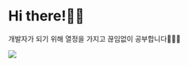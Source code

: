 # Hi there!👋🏻
개발자가 되기 위해 열정을 가지고 끊임없이 공부합니다👩🏻‍💻

<img src="https://github-readme-stats.vercel.app/api?username=m2ri1&show_icons=true">

<!--
**m2ri1/m2ri1** is a ✨ _special_ ✨ repository because its `README.md` (this file) appears on your GitHub profile.

Here are some ideas to get you started:

- 🔭 I’m currently working on ...
- 🌱 I’m currently learning ...
- 👯 I’m looking to collaborate on ...
- 🤔 I’m looking for help with ...
- 💬 Ask me about ...
- 📫 How to reach me: ...
- 😄 Pronouns: ...
- ⚡ Fun fact: ...
-->
